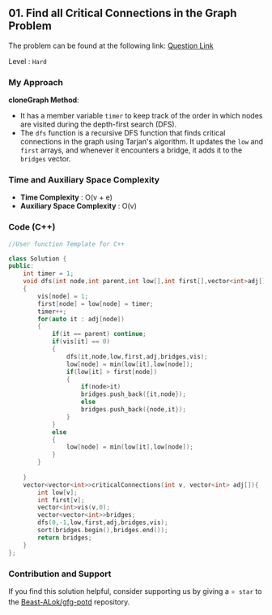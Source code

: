 ## 01. Find all Critical Connections in the Graph Problem
The problem can be found at the following link: [Question Link](https://www.geeksforgeeks.org/problems/critical-connections/1)

Level : `Hard`

### My Approach

**cloneGraph Method**:

- It has a member variable `timer` to keep track of the order in which nodes are visited during the depth-first search (DFS).
- The `dfs` function is a recursive DFS function that finds critical connections in the graph using Tarjan's algorithm. It updates the `low` and `first` arrays, and whenever it encounters a bridge, it adds it to the `bridges` vector.

### Time and Auxiliary Space Complexity

- **Time Complexity** : O(v + e)
- **Auxiliary Space Complexity** : O(v)

### Code (C++)
```cpp
//User function Template for C++

class Solution {
public:
    int timer = 1;
    void dfs(int node,int parent,int low[],int first[],vector<int>adj[],vector<vector<int>>&bridges,vector<int>&vis)
    {
        vis[node] = 1;
        first[node] = low[node] = timer;
        timer++;
        for(auto it : adj[node])
        {
            if(it == parent) continue;
            if(vis[it] == 0)
            {
                dfs(it,node,low,first,adj,bridges,vis);
                low[node] = min(low[it],low[node]);
                if(low[it] > first[node])
                {
                    if(node>it)
                    bridges.push_back({it,node});
                    else
                    bridges.push_back({node,it});
                }
            }
            else
            {
                low[node] = min(low[it],low[node]);
            }
        }
        
    }
    vector<vector<int>>criticalConnections(int v, vector<int> adj[]){
        int low[v];
        int first[v];
        vector<int>vis(v,0);
        vector<vector<int>>bridges;
        dfs(0,-1,low,first,adj,bridges,vis);
        sort(bridges.begin(),bridges.end());
        return bridges;
    }
};

```

### Contribution and Support

If you find this solution helpful, consider supporting us by giving a `⭐ star` to the [Beast-ALok/gfg-potd](https://github.com/Beast-ALok/gfg-potd) repository.